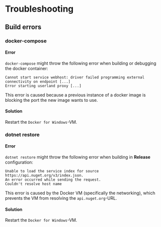 # Troubleshooting
## Build errors
### docker-compose
#### Error
`docker-compose` might throw the following error when building or debugging the docker container:

    Cannot start service webhost: driver failed programming external connectivity on endpoint [...]
    Error starting userland proxy [...]

This error is caused because a previous instance of a docker image is blocking the port the new image wants to use.

#### Solution
Restart the `Docker for Windows`-VM.

### dotnet restore
#### Error
`dotnet restore` might throw the following error when building in **Release** configuration:

    Unable to load the service index for source https://api.nuget.org/v3/index.json.
    An error occurred while sending the request.
    Couldn't resolve host name

This error is caused by the Docker VM (specifically the networking), which prevents the VM from resolving the `api.nuget.org`-URL.

#### Solution
Restart the `Docker for Windows`-VM.